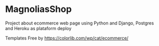 # MagnoliasShop

Project about ecommerce web page  using Python and Django, Postgres and Heroku as plataform deploy

Templates Free by https://colorlib.com/wp/cat/ecommerce/ 
